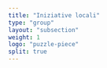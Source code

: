 ```yaml
---
title: "Iniziative locali"
type: "group"
layout: "subsection"
weight: 1
logo: "puzzle-piece"
split: true
---
```

